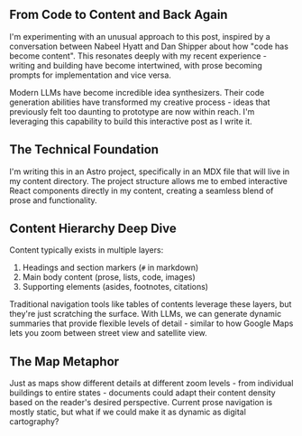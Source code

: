 ## From Code to Content and Back Again

I'm experimenting with an unusual approach to this post, inspired by a conversation between Nabeel Hyatt and Dan Shipper about how "code has become content". This resonates deeply with my recent experience - writing and building have become intertwined, with prose becoming prompts for implementation and vice versa.

Modern LLMs have become incredible idea synthesizers. Their code generation abilities have transformed my creative process - ideas that previously felt too daunting to prototype are now within reach. I'm leveraging this capability to build this interactive post as I write it.

## The Technical Foundation

I'm writing this in an Astro project, specifically in an MDX file that will live in my content directory. The project structure allows me to embed interactive React components directly in my content, creating a seamless blend of prose and functionality.

## Content Hierarchy Deep Dive

Content typically exists in multiple layers:

1. Headings and section markers (`#` in markdown)
2. Main body content (prose, lists, code, images)
3. Supporting elements (asides, footnotes, citations)

Traditional navigation tools like tables of contents leverage these layers, but they're just scratching the surface. With LLMs, we can generate dynamic summaries that provide flexible levels of detail - similar to how Google Maps lets you zoom between street view and satellite view.

## The Map Metaphor

Just as maps show different details at different zoom levels - from individual buildings to entire states - documents could adapt their content density based on the reader's desired perspective. Current prose navigation is mostly static, but what if we could make it as dynamic as digital cartography?
